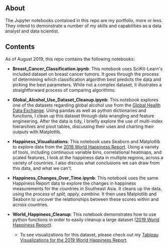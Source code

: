 <h2>About</h2>

The Jupyter notebooks contained in this repo are my portfolio, more or less. They intend to demonstrate a number of my skills and capabilities as a data analyst and data scientist.

<h2>Contents</h2>

As of August 2019, this repo contains the following notebooks:

- **Breast_Cancer_Classification.ipynb**: This notebook uses SciKit-Learn's included dataset on breast cancer tumors. It goes through the process of determining which classification algorithm best predicts the data and picking the best parameters. While not a complex dataset, it illustrates a straightforward process of comparing algorithms.

- **Global_Alcohol_Use_Dataset_Cleanup.ipynb**: This notebook explores one of the datasets regarding global alcohol use from the [Global Health Data Exchange](http://ghdx.healthdata.org/gbd-2016). Using pandas as well as python dictionaries and functions, I clean up this dataset through data wrangling and feature engineering. After the data is tidy, I briefly explore the use of multi-index hierarchies and pivot tables, discussing their uses and charting their outputs with Matplotlib.

- **Happiness_Visualizations**: This notebook uses Seaborn and Matplotlib to explore data from the [2018 World Happiness Report](http://worldhappiness.report/ed/2018/). Using a variety of tools, including continuous variable bins, correlational heatmaps, and scaled features, I look at the happiness data in multiple regions, across a variety of countries. I also discuss what conclusions we can draw from this data, and what we can't.

- **Happiness_Changes_Over_Time.ipynb**: This notebook uses the same Happiness Report data to explore the changes in happiness measurements for the countries in Southeast Asia. It cleans up the data, using the process of *split, apply, combine*. It then uses Matplotlib and Seaborn to uncover the relationships between these scores within and across countries.

- **World_Happiness_Cleanup**: This notebook demonstrates how to use python functions in order to easily cleanup a large dataset ([2019 World Happiness Report](http://worldhappiness.report/ed/2019/)).

    - To see visualizations for this dataset, please check out my [Tableau Visualizations for the 2019 World Happiness Report](https://public.tableau.com/profile/natalie.denning#!/vizhome/NEW-global-happiness/WorldHappinessReport).
